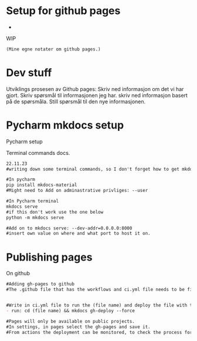 # Setup for github pages  

-  

WIP
```markdown
(Mine egne notater om github pages.)
```

# Dev stuff  

Utviklings prosesen av Github pages: Skriv ned informasjon om det vi har gjort. Skriv spørsmål til informasjonen jeg har. skriv ned informasjon basert på de spørsmåla. Still spørsmål til den nye informasjonen.  

# Pycharm mkdocs setup  

Pycharm setup  

Terminal commands docs.  
```markdown
22.11.23
#writing down some terminal commands, so I don't forget how to get mkdocs running.

#In pycharm
pip install mkdocs-material
#Might need to Add on adminastrative privliges: --user

#In Pycharm terminal
mkdocs serve 
#if this don't work use the one below
python -m mkdocs serve

#Add on to mkdocs serve: --dev-addr=0.0.0.0:8000
#insert own value on where and what port to host it on.
```

# Publishing pages  


On github  
```markdown
#Adding gh-pages to github
#The .github file that has the workflows and ci.yml file needs to be first and on top of the other files.


#Write in ci.yml file to run the (file name) and deploy the file with the docs.
- run: cd (file name) && mkdocs gh-deploy --force

#Pages will only be available on public projects.
#In settings, in pages select the gh-pages and save it.
#From actions the deployment can be monitored, to check the process for faults and it's progress in deploying.
```

